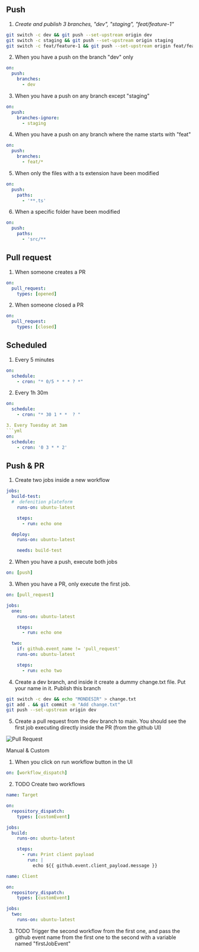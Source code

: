 ## Push
1. *Create and publish 3 branches, "dev", "staging", "feat/feature-1"*
```sh
git switch -c dev && git push --set-upstream origin dev
git switch -c staging && git push --set-upstream origin staging
git switch -c feat/feature-1 && git push --set-upstream origin feat/feature-1
```

2. When you have a push on the branch "dev" only
```yml
on:
  push:
    branches:
      - dev
```

3. When you have a push on any branch except "staging"
```yml
on:
  push:
    branches-ignore:
      - staging
```

4. When you have a push on any branch where the name starts with "feat"
```yml
on:
  push:
    branches:
      - feat/*
```

5. When only the files with a ts extension have been modified
```yml
on:
  push:
    paths:
      - '**.ts'
```

6. When a specific folder have been modified
```yml
on:
  push:
    paths:
      - 'src/**
```

## Pull request
1. When someone creates a PR
```yml
on:
  pull_request:
    types: [opened]
```

2. When someone closed a PR
```yml
on:
  pull_request:
    types: [closed]
```

## Scheduled
1. Every 5 minutes
```yml
on:
  schedule:
    - cron: "* 0/5 * * * ? *"
```

2. Every 1h 30m
```yml
on:
  schedule:
    - cron: "* 30 1 * *  ? "

3. Every Tuesday at 3am
```yml
on:
  schedule:
    - cron: '0 3 * * 2'
```

## Push & PR
1. Create two jobs inside a new workflow
```yml
jobs:
  build-test:
  #  defenition plateform
    runs-on: ubuntu-latest

    steps:
      - run: echo one

  deploy:
    runs-on: ubuntu-latest

    needs: build-test
```

2. When you have a push, execute both jobs
```yml
on: [push]
```

3. When you have a PR, only execute the first job.
```yml
on: [pull_request]

jobs:
  one:
    runs-on: ubuntu-latest

    steps:
      - run: echo one

  two:
    if: github.event_name != 'pull_request'
    runs-on: ubuntu-latest

    steps:
      - run: echo two
```

4. Create a dev branch, and inside it create a dummy change.txt file. Put your name in it. Publish this branch
```sh
git switch -c dev && echo "MONDESIR" > change.txt
git add . && git commit -m "Add change.txt"
git push --set-upstream origin dev
```

5. Create a pull request from the dev branch to main. You should see the first job executing directly inside the PR (from the github UI)

![Pull Request](image/events/pull-request.png)

Manual & Custom
1. When you click on run workflow button in the UI
```yml
on: [workflow_dispatch]
```

2. TODO Create two workflows
```yml
name: Target

on:
  repository_dispatch:
    types: [customEvent]

jobs:
  build:
    runs-on: ubuntu-latest

    steps:
      - run: Print client payload
        run: |
          echo ${{ github.event.client_payload.message }}
```
```yml
name: Client

on:
  repository_dispatch:
    types: [customEvent]

jobs:
  two:
    runs-on: ubuntu-latest
```

3. TODO Trigger the second workflow from the first one, and pass the github event name from the first one to the second with a variable named "firstJobEvent"
```yml

```